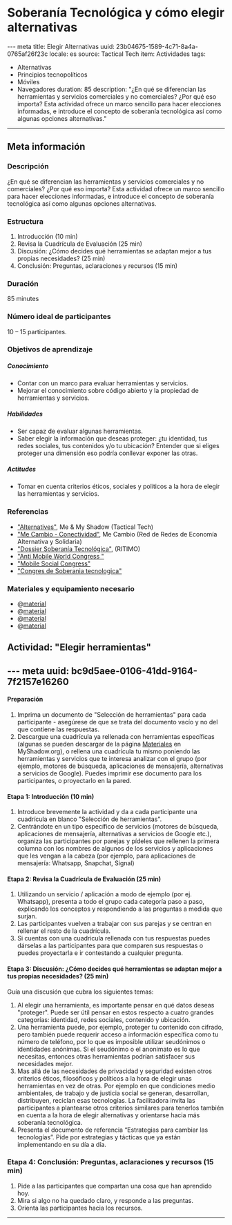 # Soberanía Tecnológica y cómo elegir alternativas
--- meta
title:  Elegir Alternativas
uuid: 23b04675-1589-4c71-8a4a-0765af26f23c
locale: es
source: Tactical Tech
item: Actividades
tags:
  - Alternativas  
  - Principios tecnopolíticos
  - Móviles
  - Navegadores
duration:  85
description:  "¿En qué se diferencian las herramientas y servicios comerciales y no comerciales? ¿Por qué eso importa? Esta actividad ofrece un marco sencillo para hacer elecciones informadas, e introduce el concepto de soberanía tecnológica así como algunas opciones alternativas."
---

## Meta información

### Descripción

¿En qué se diferencian las herramientas y servicios comerciales y no comerciales? ¿Por qué eso importa? Esta actividad ofrece un marco sencillo para hacer elecciones informadas, e introduce el concepto de soberanía tecnológica así como algunas opciones alternativas.

### Estructura
1. Introducción (10 min)
2. Revisa la Cuadrícula de Evaluación (25 min)
3. Discusión: ¿Cómo decides qué herramientas se adaptan mejor a tus propias necesidades? (25 min)
4. Conclusión: Preguntas, aclaraciones y recursos  (15 min)

### Duración

85 minutes 


### Número ideal de participantes

10 – 15 participantes.


### Objetivos de aprendizaje

##### Conocimiento
- Contar con un marco para evaluar herramientas y servicios.
- Mejorar el conocimiento sobre código abierto y la propiedad de herramientas y servicios.

##### Habilidades
- Ser capaz de evaluar algunas herramientas.
- Saber elegir la información que deseas proteger: ¿tu identidad, tus redes sociales, tus contenidos y/o tu ubicación? Entender que si eliges proteger una dimensión eso podría conllevar exponer las otras.

##### Actitudes
- Tomar en cuenta criterios éticos, sociales y políticos a la hora de elegir las herramientas y servicios.

### Referencias
- ["Alternatives"](https://myshadow.org/increase-your-privacy#alternatives), Me & My Shadow (Tactical Tech)
- ["Me Cambio - Conectividad"](http://www.mecambio.net/blog/category/cambio-basico/conectividad/), Me Cambio (Red de Redes de Economía Alternativa y Solidaria)
- ["Dossier Soberanía Tecnológica"](http://www.plateforme-echange.org/IMG/pdf/dossier-st-cast-2014-06-30.pdf), (RITIMO)
- ["Anti Mobile World Congress "](http://antimwc.alscarrers.org/)
- ["Mobile Social Congress"](http://goodelectronics.org/agenda/mobile-social-congress)
- ["Congres de Soberania tecnologica"](http://sobtec.cat/)

### Materiales y equipamiento necesario
- @[material](b6be8eed-7382-4594-bbe1-eaf471f8f081)
- @[material](6399e12d-c34c-436b-9ac9-4c79506bf8a8)
- @[material](6ad9de95-0fe5-4bff-b1c5-7796ef49ef20)
- @[material](10cae4b7-5625-41d1-abbb-16c1ebd1ce9f)


## Actividad: "Elegir herramientas"
--- meta
uuid: bc9d5aee-0106-41dd-9164-7f2157e16260
---

#### Preparación

1. Imprima un documento de "Selección de herramientas" para cada participante - asegúrese de que se trata del documento vacío y no del que contiene las respuestas.
2. Descargue una cuadrícula ya rellenada con herramientas específicas (algunas se pueden descargar de la página [Materiales](https://myshadow.org/materials) en MyShadow.org), o rellena una cuadrícula tu mismo poniendo las herramientas y servicios que te interesa analizar con el grupo (por ejemplo, motores de búsqueda, aplicaciones de mensajería, alternativas a servicios de Google). Puedes imprimir ese documento para los participantes, o proyectarlo en la pared.


#### Etapa 1: Introducción (10 min)

1. Introduce brevemente la actividad y da a cada participante una cuadrícula en blanco "Selección de herramientas".
2. Centrándote en un tipo específico de servicios (motores de búsqueda, aplicaciones de mensajería, alternativas a servicios de Google etc.), organiza las participantes por parejas y pídeles que rellenen la primera columna con los nombres de algunos de los servicios y aplicaciones que les vengan a la cabeza (por ejemplo, para aplicaciones de mensajería: Whatsapp, Snapchat, Signal)


#### Etapa 2: Revisa la Cuadrícula de Evaluación (25 min)

1. Utilizando un servicio / aplicación a modo de ejemplo (por ej. Whatsapp), presenta a todo el grupo cada categoría paso a paso, explicando los conceptos y respondiendo a las preguntas a medida que surjan.
2. Las participantes vuelven a trabajar con sus parejas y se centran en rellenar el resto de la cuadrícula.
3. Si cuentas con una cuadricula rellenada con tus respuestas puedes dárselas a las participantes para que comparen sus respuestas o puedes proyectarla e ir contestando a cualquier pregunta.


#### Etapa 3: Discusión: ¿Cómo decides qué herramientas se adaptan mejor a tus propias necesidades? (25 min)

Guía una discusión que cubra los siguientes temas:
1. Al elegir una herramienta, es importante pensar en qué datos deseas "proteger". Puede ser útil pensar en estos respecto a cuatro grandes categorías: identidad, redes sociales, contenido y ubicación.
2. Una herramienta puede, por ejemplo, proteger tu contenido con cifrado, pero también puede requerir acceso a información específica como tu número de teléfono, por lo que es imposible utilizar seudónimos o identidades anónimas. Si el seudónimo o el anonimato es lo que necesitas, entonces otras herramientas podrían satisfacer sus necesidades mejor.
3. Mas allá de las necesidades de privacidad y seguridad existen otros criterios éticos, filosóficos y políticos a la hora de elegir unas herramientas en vez de otras. Por ejemplo en que condiciones medio ambientales, de trabajo y de justicia social se generan, desarrollan, distribuyen, reciclan esas tecnologías.  La facilitadora invita las participantes a plantearse otros criterios similares para tenerlos también en cuenta a la hora de elegir alternativas y orientarse hacia más soberanía tecnológica.
4. Presenta el documento de referencia “Estrategias para cambiar las tecnologías”. Pide por estrategias y tácticas que ya están implementando en su día a día.


###  Etapa 4: Conclusión: Preguntas, aclaraciones y recursos  (15 min)

1. Pide a las participantes que compartan una cosa que han aprendido hoy.
2. Mira si algo no ha quedado claro, y responde a las preguntas.
3. Orienta las participantes hacia los recursos.

-------------------------------
<!---
BCN_ currículo/Concienciación/TEMPLATE
-->
